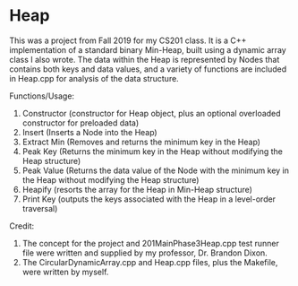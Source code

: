 # Heap

This was a project from Fall 2019 for my CS201 class.  It is a C++ implementation of a standard binary Min-Heap, built using a dynamic array class I also wrote.  The data within the Heap is represented by Nodes that contains both keys and data values, and a variety of functions are included in Heap.cpp for analysis of the data structure.

Functions/Usage: 
1. Constructor (constructor for Heap object, plus an optional overloaded constructor for preloaded data)
2. Insert (Inserts a Node into the Heap)
3. Extract Min (Removes and returns the minimum key in the Heap)
4. Peak Key (Returns the minimum key in the Heap without modifying the Heap structure)
5. Peak Value (Returns the data value of the Node with the minimum key in the Heap without modifying the Heap structure)
6. Heapify (resorts the array for the Heap in Min-Heap structure)
7. Print Key (outputs the keys associated with the Heap in a level-order traversal)

Credit: 
1. The concept for the project and 201MainPhase3Heap.cpp test runner file were written and supplied by my professor, Dr. Brandon Dixon.
2. The CircularDynamicArray.cpp and Heap.cpp files, plus the Makefile, were written by myself.
